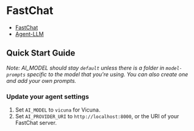 # FastChat
- [FastChat](https://github.com/lm-sys/FastChat)
- [Agent-LLM](https://github.com/Josh-XT/Agent-LLM)

## Quick Start Guide
_Note: AI_MODEL should stay `default` unless there is a folder in `model-prompts` specific to the model that you're using. You can also create one and add your own prompts._

### Update your agent settings

1. Set `AI_MODEL` to `vicuna` for Vicuna.
2. Set `AI_PROVIDER_URI` to `http://localhost:8000`, or the URI of your FastChat server.